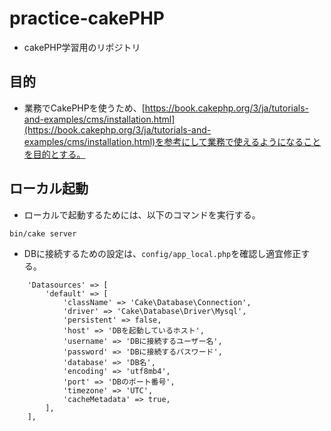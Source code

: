 # practice-cakePHP
- cakePHP学習用のリポジトリ
## 目的
- 業務でCakePHPを使うため、[https://book.cakephp.org/3/ja/tutorials-and-examples/cms/installation.html](https://book.cakephp.org/3/ja/tutorials-and-examples/cms/installation.html)を参考にして業務で使えるようになることを目的とする。

## ローカル起動
- ローカルで起動するためには、以下のコマンドを実行する。
```
bin/cake server
```
- DBに接続するための設定は、`config/app_local.php`を確認し適宜修正する。
```
    'Datasources' => [
        'default' => [
            'className' => 'Cake\Database\Connection',
            'driver' => 'Cake\Database\Driver\Mysql',
            'persistent' => false,
            'host' => 'DBを起動しているホスト',
            'username' => 'DBに接続するユーザー名',
            'password' => 'DBに接続するパスワード',
            'database' => 'DB名',
            'encoding' => 'utf8mb4',
            'port' => 'DBのポート番号',
            'timezone' => 'UTC',
            'cacheMetadata' => true,
        ],
    ],
```
